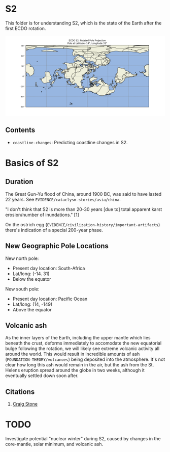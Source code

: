 # S2

This folder is for understanding S2, which is the state of the Earth after the first ECDO rotation.

![](img/s2.png)

## Contents

- `coastline-changes`: Predicting coastline changes in S2.

# Basics of S2

## Duration

The Great Gun-Yu flood of China, around 1900 BC, was said to have lasted 22 years. See `EVIDENCE/cataclysm-stories/asia/china`.

"I don't think that S2 is more than 20-30 years [due to] total apparent karst erosion/number of inundations." [1]

On the ostrich egg (`EVIDENCE/civilization-history/important-artifacts`) there's indication of a special 200-year phase.

## New Geographic Pole Locations

New north pole:
- Present day location: South-Africa
- Lat/long: (-14. 31)
- Below the equator

New south pole:
- Present day location: Pacific Ocean
- Lat/long: (14, -149)
- Above the equator

## Volcanic ash

As the inner layers of the Earth, including the upper mantle which lies beneath the crust, deforms immediately to accomodate the new equatorial bulge following the rotation, we will likely see extreme volcanic activity all around the world. This would result in incredible amounts of ash (`FOUNDATION-THEORY/volcanoes`) being deposited into the atmosphere. It's not clear how long this ash would remain in the air, but the ash from the St. Helens eruption spread around the globe in two weeks, although it eventually settled down soon after.

## Citations

1. [Craig Stone](https://nobulart.com)

# TODO

Investigate potential "nuclear winter" during S2, caused by changes in the core-mantle, solar minimum, and volcanic ash.
